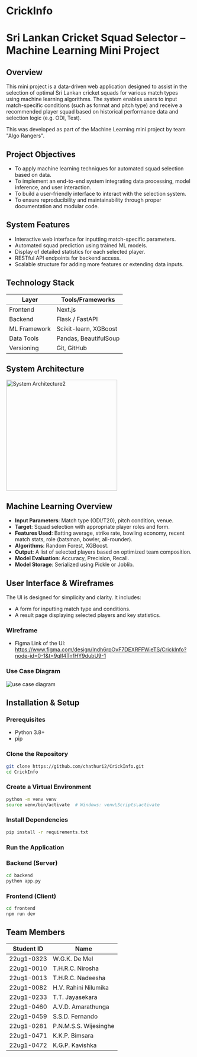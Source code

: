 # CrickInfo

# Sri Lankan Cricket Squad Selector – Machine Learning Mini Project

## Overview

This mini project is a data-driven web application designed to assist in the selection of optimal Sri Lankan cricket squads for various match types using machine learning algorithms. The system enables users to input match-specific conditions (such as format and pitch type) and receive a recommended player squad based on historical performance data and selection logic (e.g. ODI, Test).

This was developed as part of the Machine Learning mini project by team "Algo Rangers".



## Project Objectives

- To apply machine learning techniques for automated squad selection based on data.
- To implement an end-to-end system integrating data processing, model inference, and user interaction.
- To build a user-friendly interface to interact with the selection system.
- To ensure reproducibility and maintainability through proper documentation and modular code.



## System Features

- Interactive web interface for inputting match-specific parameters.
- Automated squad prediction using trained ML models.
- Display of detailed statistics for each selected player.
- RESTful API endpoints for backend access.
- Scalable structure for adding more features or extending data inputs.



## Technology Stack

| Layer        | Tools/Frameworks            |
|--------------|-----------------------------|
| Frontend     | Next.js        |
| Backend      | Flask / FastAPI             |
| ML Framework | Scikit-learn, XGBoost       |
| Data Tools   | Pandas, BeautifulSoup       |
| Versioning   | Git, GitHub                 |



## System Architecture

<img width="300" alt="System Architecture2" src="https://github.com/user-attachments/assets/d10c3bb5-cf44-44eb-9607-b0231c6e6db4" />



## Machine Learning Overview


- **Input Parameters**: Match type (ODI/T20), pitch condition, venue.
- **Target**: Squad selection with appropriate player roles and form.
- **Features Used**: Batting average, strike rate, bowling economy, recent match stats, role (batsman, bowler, all-rounder).
- **Algorithms**: Random Forest, XGBoost.
- **Output**: A list of selected players based on optimized team composition.
- **Model Evaluation**: Accuracy, Precision, Recall.
- **Model Storage**: Serialized using Pickle or Joblib.



## User Interface & Wireframes

The UI is designed for simplicity and clarity. It includes:

- A form for inputting match type and conditions.
- A result page displaying selected players and key statistics.



### Wireframe

- Figma Link of the UI: https://www.figma.com/design/Indh6rpOvF7DEXRFFWieTS/CrickInfo?node-id=0-1&t=9qlf4TnfHY9dubU9-1 


### Use Case Diagram


![use case diagram](https://github.com/user-attachments/assets/6f94abae-f656-4150-a93c-4ae3bf1f6484)



## Installation & Setup

### Prerequisites

- Python 3.8+
- pip

### Clone the Repository
```bash
git clone https://github.com/chathuri2/CrickInfo.git
cd CrickInfo
```

### Create a Virtual Environment
```bash
python -m venv venv
source venv/bin/activate  # Windows: venv\Scripts\activate
```

### Install Dependencies
```bash
pip install -r requirements.txt
```

### Run the Application 

### Backend (Server)
```bash
cd backend
python app.py
```
### Frontend (Client)
```bash
cd frontend
npm run dev
```


## Team Members

| Student ID    | Name                        |
|---------------|-----------------------------|
| 22ug1-0323    | W.G.K. De Mel               |
| 22ug1-0010    | T.H.R.C. Nirosha            |
| 22ug1-0013    | T.H.R.C. Nadeesha           |
| 22ug1-0082    | H.V. Rahini Nilumika        |
| 22ug1-0233    | T.T. Jayasekara             |
| 22ug1-0460    | A.V.D. Amarathunga          |
| 22ug1-0459    | S.S.D. Fernando             |
| 22ug1-0281    | P.N.M.S.S. Wijesinghe       |
| 22ug1-0471    | K.K.P. Bimsara              |
| 22ug1-0472    | K.G.P. Kavishka             |




